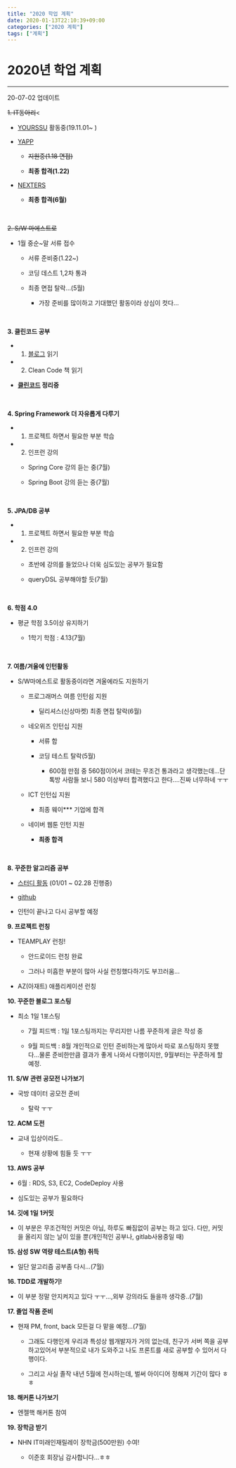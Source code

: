 ```yaml
---
title: "2020 학업 계획"
date: 2020-01-13T22:10:39+09:00
categories: ["2020 계획"]
tags: ["계획"]
---
```


# **2020년 학업 계획**
***

20-07-02 업데이트


~~1. IT동아리~~<

- [YOURSSU](https://yourssu.com/) 활동중(19.11.01~ )

- [YAPP](http://yapp.co.kr/)

  - ~~지원중(1.18 면접)~~

  - **최종 합격(1.22)** 

- [NEXTERS](http://teamnexters.com/)

  - **최종 합격(6월)**

<br>

~~2. S/W 마에스트로~~

- 1월 중순~말 서류 접수

  - 서류 준비중(1.22~)

  - 코딩 데스트 1,2차 통과

  - 최종 면접 탈락...(5월)

    - 가장 준비를 많이하고 기대했던 활동이라 상심이 컷다...

<br>

**3. 클린코드 공부**

- 1) [블로그](https://github.com/Yooii-Studios/Clean-Code) 읽기

- 2) Clean Code 책 읽기

- **[클린코드](https://chlalstjd430.github.io/categories/%ED%81%B4%EB%A6%B0%EC%BD%94%EB%93%9C/) 정리중**

<br>

**4. Spring Framework 더 자유롭게 다루기**

- 1) 프로젝트 하면서 필요한 부분 학습

- 2) 인프런 강의  

  - Spring Core 강의 듣는 중(7월)

  - Spring Boot 강의 듣는 중(7월)


<br>

**5. JPA/DB 공부**

- 1) 프로젝트 하면서 필요한 부분 학습

- 2) 인프런 강의

  - 초반에 강의를 들었으나 더욱 심도있는 공부가 필요함

  - queryDSL 공부해야할 듯(7월)



<br>

**6. 학점 4.0**<br>

- 평균 학점 3.5이상 유지하기

  - 1학기 학점 : 4.13(7월)

<br>

**7. 여름/겨울에 인턴활동**

- S/W마에스트로 활동중이라면 겨울에라도 지원하기

  - 프로그래머스 여름 인턴쉽 지원

    - 딜리셔스(신상마켓) 최종 면접 탈락(6월)

  - 네오위즈 인턴십 지원

    - 서류 합

    - 코딩 테스트 탈락(5월)

      - 600점 만점 중 560점이어서 코테는 무조건 통과라고 생각했는데...단톡방 사람들 보니 580 이상부터 합격했다고 한다....진짜 너무하네 ㅜㅜ
  
  - ICT 인턴십 지원
    
    - 최종 웨이*** 기업에 합격
  
  - 네이버 웹툰 인턴 지원

    - **최종 합격**

<br>

**8. 꾸준한 알고리즘 공부**

- [스터디 활동](https://www.acmicpc.net/group/6984) (01/01 ~ 02.28 진행중)

- [github](https://github.com/chlalstjd430/algorithm)

- 인턴이 끝나고 다시 공부할 예정

**9. 프로젝트 런칭**

- TEAMPLAY 런칭!

  - 안드로이드 런칭 완료

  - 그러나 미흡한 부분이 많아 사실 런칭했다하기도 부끄러움...

- AZ(아재트) 애플리케이션 런칭

**10. 꾸준한 블로그 포스팅**

- 최소 1일 1포스팅

  - 7월 피드백 : 1일 1포스팅까지는 무리지만 나름 꾸준하게 글은 작성 중

  - 9월 피드백 : 8월 개인적으로 인턴 준비하는게 많아서 따로 포스팅하지 못했다...물론 준비한만큼 결과가 좋게 나와서 다행이지만, 9월부터는 꾸준하게 할 예정.
  
**11. S/W 관련 공모전 나가보기**

- 국방 데이터 공모전 준비

  - 탈락 ㅜㅜ

**12. ACM 도전**

- 교내 입상이라도..

  - 현재 상황에 힘들 듯 ㅜㅜ

**13. AWS 공부**

- 6월 : RDS, S3, EC2, CodeDeploy 사용

- 심도있는 공부가 필요하다


**14. 깃에 1일 1커밋**

- 이 부분은 무조건적인 커밋은 아님, 하루도 빠짐없이 공부는 하고 있다. 다만, 커밋을 올리지 않는 날이 있을 뿐(개인적인 공부나, gitlab사용중일 때)


**15. 삼성 SW 역량 테스트(A형) 취득**

- 일단 알고리즘 공부좀 다시...(7월)


**16. TDD로 개발하기!**

- 이 부분 정말 안지켜지고 있다 ㅜㅜ...,외부 강의라도 들을까 생각중..(7월)

**17. 졸업 작품 준비**

- 현재 PM, front, back 모든걸 다 맡을 예정...(7월)

  - 그래도 다행인게 우리과 특성상 웹개발자가 거의 없는데, 친구가 서버 쪽을 공부하고있어서 부분적으로 내가 도와주고 나도 프론트를 새로 공부할 수 있어서 다행이다.

  - 그리고 사실 졸작 내년 5월에 전시하는데, 벌써 아이디어 정해져 기간이 많다 ㅎㅎ

**18. 해커톤 나가보기**

- 엔젤핵 해커톤 참여

**19. 장학금 받기**

- NHN IT미래인재릴레이 장학금(500만원) 수여!

  - 이준호 회장님 감사합니다...ㅎㅎ

<br>
